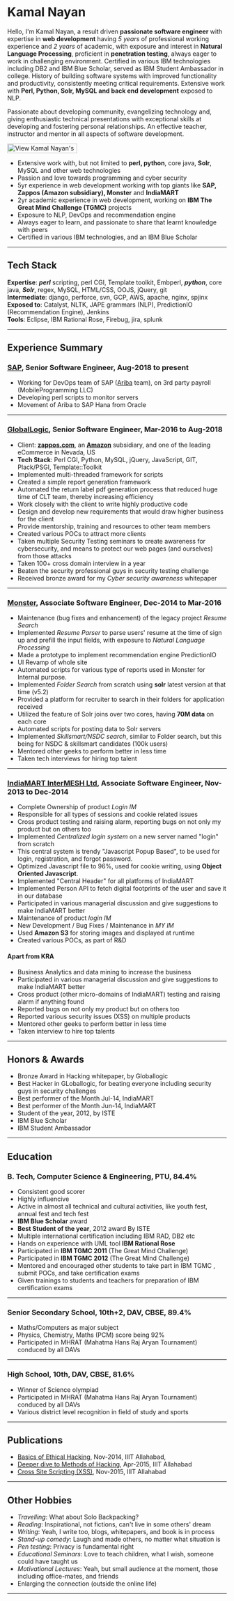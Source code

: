 # Kamal Nayan

Hello, I'm Kamal Nayan, a result driven **passionate software engineer** with expertise in **web development** having *5 years* of professional working experience and *2 years* of academic, with exposure and interest in **Natural Language Processing**, proficient in **penetration testing**, always eager to work in challenging environment. Certified in various IBM technologies including DB2 and IBM Blue Scholar, served as IBM Student Ambassador in college. History of building software systems with improved functionality and productivity, consistently meeting critical requirements. Extensive work with **Perl, Python, Solr, MySQL and back end development** exposed to NLP. 

Passionate about developing community, evangelizing technology and, giving enthusiastic technical presentations with exceptional skills at developing and fostering personal relationships. An effective teacher, instructor and mentor in all aspects of software development. 

<a href="http://in.linkedin.com/in/knayan1"> <img alt="View Kamal Nayan's profile on LinkedIn" border="0" height="22" src="http://s.c.lnkd.licdn.com/scds/common/u/img/webpromo/btn_viewmy_160x25.png" width="160" /></a>

-   Extensive work with, but not limited to **perl, python**, core java, **Solr**, MySQL and other web technologies
-   Passion and love towards programming and cyber security
-   5yr experience in web development working with top giants like **SAP, Zappos (Amazon subsidiary), Monster** and **IndiaMART**
-   2yr academic experience in web development, working on **IBM The Great Mind Challenge (TGMC)** projects 
-   Exposure to NLP, DevOps and recommendation engine  
-   Always eager to learn, and passionate to share that learnt knowledge with peers
-   Certified in various IBM technologies, and an IBM Blue Scholar  
---
## Tech Stack
**Expertise**: _**perl**_ scripting, perl CGI, Template toolkit, Embperl, _**python**_, core java, _**Solr**_, regex, MySQL, HTML/CSS, OOJS, jQuery, git  
**Intermediate**: django, perforce, svn, GCP, AWS, apache, nginx, spjinx  
**Exposed to**: Catalyst, NLTK, JAPE grammars (NLP), PredictionIO (Recommendation Engine), Jenkins  
**Tools**: Eclipse, IBM Rational Rose, Firebug, jira, splunk  

---
## Experience Summary
### [SAP](https://www.sap.com/), Senior Software Engineer, Aug-2018 to present
- Working for DevOps team of SAP ([Ariba](https://www.ariba.com/) team), on 3rd party payroll (MobileProgramming LLC)
- Developing perl scripts to monitor servers
- Movement of Ariba to SAP Hana from Oracle  
---
### [GlobalLogic](https://www.globallogic.com/), Senior Software Engineer, Mar-2016 to Aug-2018
- Client: **[zappos.com](https://zappos.com)**, an **[Amazon](https://amazon.com)** subsidiary, and one of the leading eCommerce in Nevada, US
- **Tech Stack**: Perl CGI, Python, MySQL, jQuery, JavaScript, GIT, Plack/PSGI, Template::Toolkit
- Implemented multi-threaded framework for scripts
- Created a simple report generation framework
- Automated the return label pdf generation process that reduced huge time of CLT team, thereby increasing efficiency
- Work closely with the client to write highly productive code
- Design and develop new requirements that would draw higher business for the client
- Provide mentorship, training and resources to other team members
- Created various POCs to attract more clients
- Taken multiple Security Testing seminars to create awareness for cybersecurity, and means to protect our web pages (and ourselves) from those attacks
- Taken 100+ cross domain interview in a year
- Beaten the security professional guys in security testing challenge
- Received bronze award for my *Cyber security awareness* whitepaper  
---
### [Monster](https://monsterindia.com), Associate Software Engineer, Dec-2014 to Mar-2016
- Maintenance (bug fixes and enhancement) of the legacy project *Resume Search*
- Implemented *Resume Parser* to parse users' resume at the time of sign up and prefill the input fields, with exposure to *Natural Language Processing*
- Made a prototype to implement recommendation engine PredictionIO
- UI Revamp of whole site
- Automated scripts for various type of reports used in Monster for Internal purpose.
- Implemented *Folder Search* from scratch using **solr** latest version at that time (v5.2)
- Provided a platform for recruiter to search in their folders for application received
- Utilized the feature of Solr joins over two cores, having **70M data** on each core
- Automated scripts for posting data to Solr servers
- Implemented *Skillsmart/NSDC search*, similar to Folder search, but this being for NSDC & skillsmart candidates (100k users)
- Mentored other geeks to perform better in less time
- Taken tech interviews for hiring top talent  
---
### [IndiaMART InterMESH Ltd](https://indiamart.com), Associate Software Engineer, Nov-2013 to Dec-2014
- Complete Ownership of product *Login IM*
- Responsible for all types of sessions and cookie related issues
- Cross product testing and raising alarm, reporting bugs on not only my product but on others too
- Implemented *Centralized login system* on a new server named "login" from scratch
- This central system is trendy "Javascript Popup Based", to be used for login, registration, and forgot password.
- Optimized Javascript file to 96%, used for cookie writing, using **Object Oriented Javascript**.
- Implemented "Central Header" for all platforms of IndiaMART
- Implemented Person API to fetch digital footprints of the user and save it in our database
- Participated in various managerial discussion and give suggestions to make IndiaMART better
- Maintenance of product *login IM*
- New Development / Bug Fixes / Maintenance in *MY IM*
- Used **Amazon S3** for storing images and displayed at runtime
- Created various POCs, as part of R&D  

#### Apart from KRA

- Business Analytics and data mining to increase the business
- Participated in various managerial discussion and give suggestions to make IndiaMART better
- Cross product (other micro-domains of IndiaMART) testing and raising alarm if anything found
- Reported bugs on not only my product but on others too
- Reported various security issues (XSS) on multiple products
- Mentored other geeks to perform better in less time
- Taken interview to hire top talents  
---
## Honors & Awards
- Bronze Award in Hacking whitepaper, by Globallogic
- Best Hacker in GLoballogic, for beating everyone including security guys in security challenges
- Best performer of the Month Jul-14, IndiaMART
- Best performer of the Month Jun-14, IndiaMART
- Student of the year, 2012, by ISTE
- IBM Blue Scholar
- IBM Student Ambassador  
---
## Education
### B. Tech, Computer Science & Engineering, PTU, 84.4%
- Consistent good scorer  
- Highly influencive  
- Active in almost all technical and cultural activities, like youth fest, annual fest and tech fest  
- **IBM Blue Scholar** award  
- **Best Student of the year**, 2012 award By ISTE  
- Multiple international certification including IBM RAD, DB2 etc  
- Hands on experience with UML tool **IBM Rational Rose**  
- Participated in **IBM TGMC 2011** (The Great Mind Challenge)  
- Participated in **IBM TGMC 2012** (The Great Mind Challenge)  
- Mentored and encouraged other students to take part in IBM TGMC , submit POCs, and take certification exams  
- Given trainings to students and teachers for preparation of IBM certification exams  
---
### Senior Secondary School, 10th+2, DAV, CBSE, 89.4%
- Maths/Computers as major subject
- Physics, Chemistry, Maths (PCM) score being 92%
- Participated in MHRAT (Mahatma Hans Raj Aryan Tournament) conduced by all DAVs  
---
### High School, 10th, DAV, CBSE, 81.6%
- Winner of Science olympiad
- Participated in MHRAT (Mahatma Hans Raj Aryan Tournament) conduced by all DAVs
- Various district level recognition in field of study and sports  
---
## Publications
- [Basics of Ethical Hacking](https://bcognizance.iiita.ac.in/archive/aug-nov14/?p=866), Nov-2014, IIIT Allahabad, 
- [Deeper dive to Methods of Hacking](https://bcognizance.iiita.ac.in/archive/apr-oct15/?p=88), Apr-2015, IIIT Allahabad
- [Cross Site Scripting (XSS)](https://bcognizance.iiita.ac.in/archive/nov-15/?p=136), Nov-2015, IIIT Allahabad  
---
## Other Hobbies
- *Travelling*: What about Solo Backpacking?
- *Reading*: Inspirational, not fictions, can't live in some others' dream
- *Writing*: Yeah, I write too, blogs, whitepapers, and book is in process
- *Stand-up comedy*: Laugh and made others, no matter what situation is
- *Pen testing*: Privacy is fundamental right
- *Educational Seminars*: Love to teach children, what I wish, someone could have taught us
- *Motivational Lectures*: Yeah, but small audience at the moment, those including office-mates, and friends
- Enlarging the connection (outside the online life)  
---

